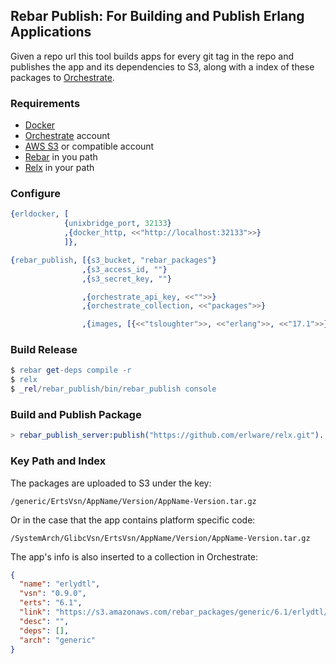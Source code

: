## Rebar Publish: For Building and Publish Erlang Applications

Given a repo url this tool builds apps for every git tag in the repo and publishes the app and its dependencies to S3, along with a index of these packages to [Orchestrate](http://orchestrate.io/).

### Requirements

* [Docker](http://www.docker.io)
* [Orchestrate](http://orchestrate.io/) account
* [AWS S3](http://aws.amazon.com/s3/) or compatible account
* [Rebar](https://github.com/rebar/rebar/releases) in you path
* [Relx](https://github.com/erlware/relx/releases) in your path

### Configure

```erlang
{erldocker, [
            {unixbridge_port, 32133}
            ,{docker_http, <<"http://localhost:32133">>}
            ]},

{rebar_publish, [{s3_bucket, "rebar_packages"}
                ,{s3_access_id, ""}
                ,{s3_secret_key, ""}

                ,{orchestrate_api_key, <<"">>}
                ,{orchestrate_collection, <<"packages">>}

                ,{images, [{<<"tsloughter">>, <<"erlang">>, <<"17.1">>}]}]}
```

### Build Release

```erlang
$ rebar get-deps compile -r
$ relx
$ _rel/rebar_publish/bin/rebar_publish console
```

### Build and Publish Package

```erlang
> rebar_publish_server:publish("https://github.com/erlware/relx.git").
```

### Key Path and Index

The packages are uploaded to S3 under the key:

```
/generic/ErtsVsn/AppName/Version/AppName-Version.tar.gz
```

Or in the case that the app contains platform specific code:

```
/SystemArch/GlibcVsn/ErtsVsn/AppName/Version/AppName-Version.tar.gz
```

The app's info is also inserted to a collection in Orchestrate:

```json
{
  "name": "erlydtl",
  "vsn": "0.9.0",
  "erts": "6.1",
  "link": "https://s3.amazonaws.com/rebar_packages/generic/6.1/erlydtl/0.9.0/erlydtl.tar.gz",
  "desc": "",
  "deps": [],
  "arch": "generic"
}
```
